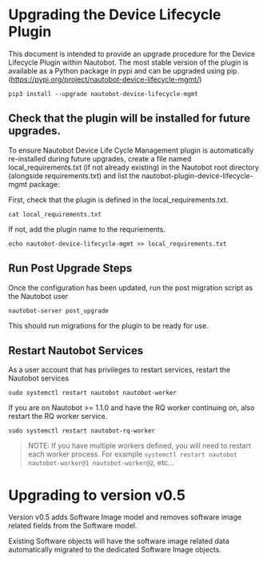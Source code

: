 # Upgrading the Device Lifecycle Plugin

This document is intended to provide an upgrade procedure for the Device Lifecycle Plugin
within Nautobot.  The most stable version of the plugin is available as a Python package 
in pypi and can be upgraded using pip. (https://pypi.org/project/nautobot-device-lifecycle-mgmt/)

```shell
pip3 install --upgrade nautobot-device-lifecycle-mgmt
```

## Check that the plugin will be installed for future upgrades.
To ensure Nautobot Device Life Cycle Management plugin is automatically re-installed during future
upgrades, create a file named local_requirements.txt (if not already existing) in the Nautobot root directory
(alongside requirements.txt) and list the nautobot-plugin-device-lifecycle-mgmt package:

First, check that the plugin is defined in the local_requirements.txt. 

```shell
cat local_requirements.txt
```

If not, add the plugin name to the requriements. 

```shell
echo nautobot-device-lifecycle-mgmt >> local_requirements.txt
```

## Run Post Upgrade Steps
Once the configuration has been updated, run the post migration script as the Nautobot user

```shell
nautobot-server post_upgrade
```

This should run migrations for the plugin to be ready for use.

## Restart Nautobot Services
As a user account that has privileges to restart services, restart the Nautobot services

```shell
sudo systemctl restart nautobot nautobot-worker
```

If you are on Nautobot >= 1.1.0 and have the RQ worker continuing on, also restart the RQ worker service.

```shell
sudo systemctl restart nautobot-rq-worker
```

> NOTE: If you have multiple workers defined, you will need to restart each worker process. For example
> `systemctl restart nautobot nautobot-worker@1 nautobot-worker@2`, etc...

# Upgrading to version v0.5

Version v0.5 adds Software Image model and removes software image related fields from the Software model.

Existing Software objects will have the software image related data automatically migrated to the dedicated Software Image objects.